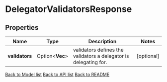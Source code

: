 # DelegatorValidatorsResponse

## Properties

Name | Type | Description | Notes
------------ | ------------- | ------------- | -------------
**validators** | Option<**Vec<String>**> | validators defines the validators a delegator is delegating for. | [optional]

[Back to Model list](../README.md#documentation-for-models) [Back to API list](../README.md#documentation-for-api-endpoints) [Back to README](../README.md)


